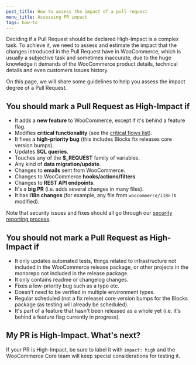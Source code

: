 ```yaml
---
post_title: How to assess the impact of a pull request
menu_title: Assessing PR impact
tags: how-to
---
```


Deciding if a Pull Request should be declared High-Impact is a complex task. To achieve it, we need to assess and estimate the impact that the changes introduced in the Pull Request have in WooCommerce, which is usually a subjective task and sometimes inaccurate, due to the huge knowledge it demands of the WooCommerce product details, technical details and even customers issues history.

On this page, we will share some guidelines to help you assess the impact degree of a Pull Request.

## You should mark a Pull Request as High-Impact if

- It adds a **new feature** to WooCommerce, except if it's behind a feature flag.
- Modifies **critical functionality** (see the [critical flows list](https://github.com/woocommerce/woocommerce/wiki/Critical-Flows)).
- It fixes a **high-priority bug** (this includes Blocks fix releases core version bumps).
- Updates **SQL queries**.
- Touches any of the **$_REQUEST** family of variables.
- Any kind of **data migration/update**.
- Changes to **emails** sent from WooCommerce.
- Changes to WooCommerce **hooks/actions/filters**.
- Changes to **REST API endpoints**.
- It's a **big PR** (i.e. adds several changes in many files).
- It has **i18n changes** (for example, any file from `woocommerce/i18n` is modified).

Note that security issues and fixes should all go through our [security reporting process](./reporting-security-issues.md).

## You should not mark a Pull Request as High-Impact if

- It only updates automated tests, things related to infrastructure not included in the WooCommerce release package, or other projects in the monorepo not included in the release package.
- It only contains readme or changelog changes.
- Fixes a low-priority bug such as a typo etc.
- Doesn't need to be verified in multiple environment types.
- Regular scheduled (not a fix release) core version bumps for the Blocks package (as testing will already be scheduled).
- It's part of a feature that hasn't been released as a whole yet (i.e. it's behind a feature flag currently in progress).

## My PR is High-Impact. What's next?

If your PR is High-Impact, be sure to label it with `impact: high` and the WooCommerce Core team will keep special considerations for testing it.
